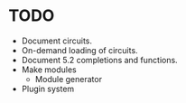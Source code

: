 # TODO

- Document circuits.
- On-demand loading of circuits.
- Document 5.2 completions and functions.
- Make modules
  - Module generator
- Plugin system


